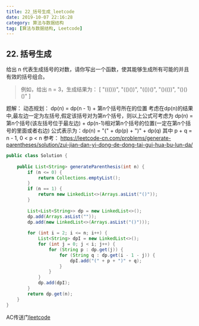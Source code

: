 ```yaml
---
title: 22_括号生成_leetcode
date: 2019-10-07 22:16:28
category: 算法与数据结构
tag: [算法与数据结构, Leetcode]
---
```


## 22. 括号生成

给出 n 代表生成括号的对数，请你写出一个函数，使其能够生成所有可能的并且有效的括号组合。

>例如，给出 n = 3，生成结果为：
[
  "((()))",
  "(()())",
  "(())()",
  "()(())",
  "()()()"
]

题解： 动态规划： dp(n) = dp(n - 1) + 第n个括号所在的位置
考虑在dp(n)的结果中,最左边一定为左括号,假定该括号对为第n个括号，则以上公式可考虑为
dp(n) = 第n个括号(该左括号位于最左边) + dp(n-1)相对第n个括号的位置(一定在第n个括号的里面或者右边)
公式表示为：dp(n) = "(" + dp(p) + ")" + dp(q) 其中 p + q = n - 1, 0 < p < n
参考： https://leetcode-cn.com/problems/generate-parentheses/solution/zui-jian-dan-yi-dong-de-dong-tai-gui-hua-bu-lun-da/

```java
public class Solution {
	
	public List<String> generateParenthesis(int n) {
		if (n <= 0) {
			return Collections.emptyList();
		}
		if (n == 1) {
			return new LinkedList<>(Arrays.asList("()"));
		}
		
		List<List<String>> dp = new LinkedList<>();
		dp.add(Arrays.asList(""));
		dp.add(new LinkedList<>(Arrays.asList("()")));
	
		for (int i = 2; i <= n; i++) {
			List<String> dpI = new LinkedList<>();
			for (int j = 0; j < i; j++) {
				for (String p : dp.get(j)) {
					for (String q : dp.get(i - 1 - j)) {						
						dpI.add("(" + p + ")" + q);
					}
				}				
			}
			dp.add(dpI);
		}
		return dp.get(n);
	}
}
```

AC传送门[leetcode](https://leetcode-cn.com/problems/generate-parentheses/submissions/)